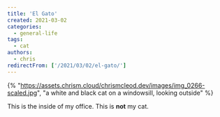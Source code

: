 ```yaml
---
title: 'El Gato'
created: 2021-03-02
categories:
  - general-life
tags:
  - cat
authors:
  - chris
redirectFrom: ['/2021/03/02/el-gato/']
---
```


{% "https://assets.chrism.cloud/chrismcleod.dev/images/img_0266-scaled.jpg", "a white and black cat on a windowsill, looking outside" %}

This is the inside of my office. This is **not** my cat.
